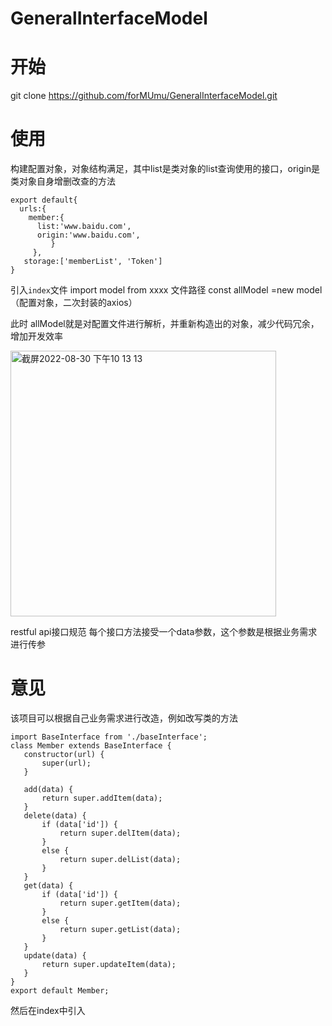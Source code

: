 # GeneralInterfaceModel



# 开始

git clone https://github.com/forMUmu/GeneralInterfaceModel.git

# 使用 
构建配置对象，对象结构满足，其中list是类对象的list查询使用的接口，origin是类对象自身增删改查的方法

```
export default{
  urls:{
    member:{
      list:'www.baidu.com',
      origin:'www.baidu.com',
         }
     },
   storage:['memberList', 'Token']
}
```

引入`index`文件
import model from xxxx 文件路径 
const allModel =new model（配置对象，二次封装的axios）

此时 allModel就是对配置文件进行解析，并重新构造出的对象，减少代码冗余，增加开发效率 

<img width="425" alt="截屏2022-08-30 下午10 13 13" src="https://user-images.githubusercontent.com/53386011/187460255-ce43ea04-358a-4223-b84b-e213f1ebe53c.png">

restful api接口规范 
每个接口方法接受一个data参数，这个参数是根据业务需求进行传参 

# 意见
该项目可以根据自己业务需求进行改造，例如改写类的方法 
 ```
 import BaseInterface from './baseInterface';
class Member extends BaseInterface {
    constructor(url) {
        super(url);
    }
    
    add(data) {
        return super.addItem(data);
    }
    delete(data) {
        if (data['id']) {
            return super.delItem(data);
        }
        else {
            return super.delList(data);
        }
    }
    get(data) {
        if (data['id']) {
            return super.getItem(data);
        }
        else {
            return super.getList(data);
        }
    }
    update(data) {
        return super.updateItem(data);
    }
}
export default Member;
```
然后在index中引入


 
 
 
